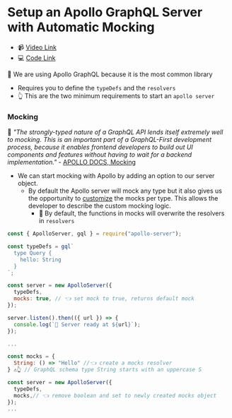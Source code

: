 # Setup an Apollo GraphQL Server with Automatic Mocking

- 📹 [Video Link](https://egghead.io/lessons/graphql-setup-an-apollo-graphql-server-with-automatic-mocking)
- 💻 [Code Link](https://github.com/nikgraf/designing-graphql-schemas-course/tree/master/lesson01)

🔑 We are using Apollo GraphQL because it is the most common library

- Requires you to define the `typeDefs` and the `resolvers`
- 👆 This are the two minimum requirements to start an `apollo server`

### Mocking

📄 _"The strongly-typed nature of a GraphQL API lends itself extremely well to mocking. This is an important part of a GraphQL-First development process, because it enables frontend developers to build out UI components and features without having to wait for a backend implementation."_ - [APOLLO DOCS, Mocking](https://www.apollographql.com/docs/apollo-server/testing/mocking/)

- We can start mocking with Apollo by adding an option to our server object.
  - By default the Apollo server will mock any type but it also gives us the opportunity to [customize](https://www.apollographql.com/docs/apollo-server/testing/mocking/#customizing-mocks) the mocks per type. This allows the developer to describe the custom mocking logic.
    - 🔮 By default, the functions in mocks will overwrite the resolvers in `resolvers`

```js
const { ApolloServer, gql } = require("apollo-server");

const typeDefs = gql`
  type Query {
    hello: String
  }
`;

const server = new ApolloServer({
  typeDefs,
  mocks: true, // 👈 set mock to true, returns default mock
});

server.listen().then(({ url }) => {
  console.log(`🚀 Server ready at ${url}`);
});
```

```js
...

const mocks = {
  String: () => "Hello" //👈 create a mocks resolver
} ⚠️👆 // GraphQL schema type String starts with an uppercase S

const server = new ApolloServer({
  typeDefs,
  mocks,// 👈 remove boolean and set to newly created mocks object
});
...
```
